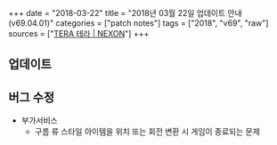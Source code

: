 +++
date = "2018-03-22"
title = "2018년 03월 22일 업데이트 안내 (v69.04.01)"
categories = ["patch notes"]
tags = ["2018", "v69", "raw"]
sources = ["[TERA 테라 | NEXON](http://tera.nexon.com/news/update/view.aspx?n4articlesn=324)"]
+++

## 업데이트

## 버그 수정

- 부가서비스
  - 구름 류 스타일 아이템을 위치 또는 회전 변환 시 게임이 종료되는 문제

